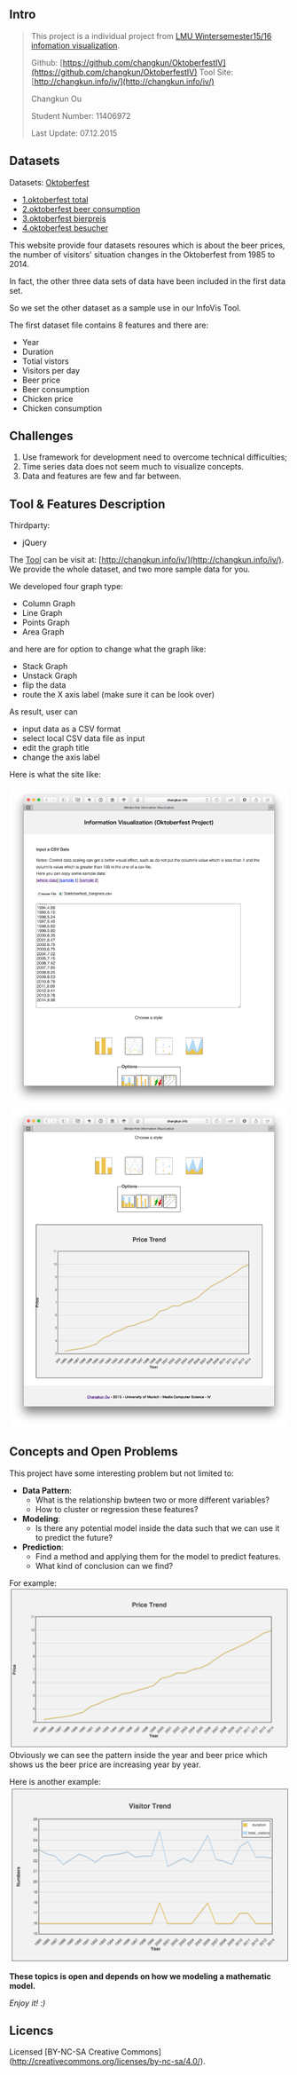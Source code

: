 ## Intro

> This project is a individual project from [LMU Wintersemester15/16 infomation visualization](http://www.medien.ifi.lmu.de/lehre/ws1516/iv/).
> 
> Github: [https://github.com/changkun/OktoberfestIV](https://github.com/changkun/OktoberfestIV)
> Tool Site: [http://changkun.info/iv/](http://changkun.info/iv/)
>
> Changkun Ou
> 
> Student Number: 11406972
> 
> Last Update: 07.12.2015

## Datasets

Datasets: [Oktoberfest](https://www.opengov-muenchen.de/dataset/oktoberfest)

* [1.oktoberfest total](./src/data/1oktoberfest_total.csv)
* [2.oktoberfest beer consumption](./src/data/2oktoberfest_beer_consumption.csv)
* [3.oktoberfest bierpreis](./src/data/3oktoberfest_bierpreis.csv)
* [4.oktoberfest besucher](./src/data/4oktoberfest_besucher.csv)

This website provide four datasets resoures which is about the beer prices, the number of visitors' situation changes in the Oktoberfest from 1985 to 2014.

In fact, the other three data sets of data have been included in the first data set.

So we set the other dataset as a sample use in our InfoVis Tool.

The first dataset file contains 8 features and there are:

- Year
- Duration
- Totial vistors
- Visitors per day
- Beer price
- Beer consumption
- Chicken price
- Chicken consumption

## Challenges

1. Use framework for development need to overcome technical difficulties;
2. Time series data does not seem much to visualize concepts.
3. Data and features are few and far between.

## Tool & Features Description

Thirdparty:

* jQuery

The [Tool](./src) can be visit at: [http://changkun.info/iv/](http://changkun.info/iv/).
We provide the whole dataset, and two more sample data for you.

We developed four graph type:

* Column Graph
* Line Graph
* Points Graph
* Area Graph

and here are for option to change what the graph like:

* Stack Graph
* Unstack Graph
* flip the data
* route the X axis label (make sure it can be look over)

As result, user can

* input data as a CSV format
* select local CSV data file as input
* edit the graph title
* change the axis label

Here is what the site like:

![tool1](./img/tool1.png)
![tool2](./img/tool2.png)


## Concepts and Open Problems

This project have some interesting problem but not limited to:

- **Data Pattern**: 
  - What is the relationship bwteen two or more different variables? 
  - How to cluster or regression these features?
- **Modeling**: 
  - Is there any potential model inside the data such that we can use it to predict the future?
- **Prediction**:  
  - Find a method and applying them for the model to predict features.
  - What kind of conclusion can we find?

For example:
![year - beer price](./img/sample1.png)
Obviously we can see the pattern inside the year and beer price which shows us the beer price are increasing year by year.

Here is another example:
![year - visitors day](./img/sample2.png)

**These topics is open and depends on how we modeling a mathematic model.** 

*Enjoy it! :)*
## Licencs

Licensed [BY-NC-SA Creative Commons]
(http://creativecommons.org/licenses/by-nc-sa/4.0/).